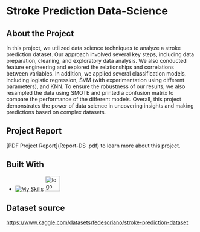 # Stroke Prediction Data-Science

<!-- introduction -->
## About the Project

In this project, we utilized data science techniques to analyze a stroke prediction dataset. Our approach involved several key steps, including data preparation, cleaning, and exploratory data analysis. We also conducted feature engineering and explored the relationships and correlations between variables. In addition, we applied several classification models, including logistic regression, SVM (with experimentation using different parameters), and KNN. To ensure the robustness of our results, we also resampled the data using SMOTE and printed a confusion matrix to compare the performance of the different models. Overall, this project demonstrates the power of data science in uncovering insights and making predictions based on complex datasets.

## Project Report
[PDF Project Report](Report-DS .pdf) to learn more about this project. 

<!-- technology -->
## Built With

* [![My Skills](https://skills.thijs.gg/icons?i=python)](https://skills.thijs.gg) <img width="40" alt="logo" src="https://user-images.githubusercontent.com/98522684/200248160-e3e79aa5-863e-4616-a11e-823866901875.png">

## Dataset source
https://www.kaggle.com/datasets/fedesoriano/stroke-prediction-dataset
